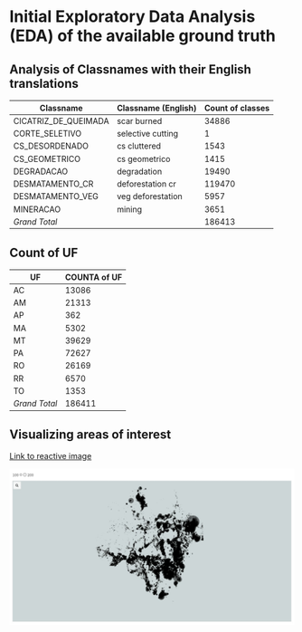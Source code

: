 # Initial Exploratory Data Analysis (EDA)  of the available ground truth 


## Analysis of Classnames with their English translations

| Classname| Classname (English) | Count of classes |
| --- | ---- | ---- |
| CICATRIZ_DE_QUEIMADA| scar burned | 34886 |
| CORTE_SELETIVO | selective cutting | 1 |
| CS_DESORDENADO | cs cluttered | 1543 |
| CS_GEOMETRICO | cs geometrico | 1415 |
| DEGRADACAO | degradation | 19490 |
| DESMATAMENTO_CR | deforestation cr | 119470 |
| DESMATAMENTO_VEG | veg deforestation | 5957 |
| MINERACAO | mining | 3651 |
| *Grand Total* |    | 186413 |



## Count of UF 

|UF |COUNTA of UF |
| -- | -----|
| AC	|13086
| AM	|21313
| AP	| 362
| MA	| 5302
| MT	|39629
| PA	|72627
| RO	| 26169
| RR | 6570
| TO	|1353
| *Grand Total* |	186411


## Visualizing areas of interest 

[Link to reactive image](https://public.flourish.studio/visualisation/4029198/)

![Deforestation in Brazil](https://github.com/skyprince999/planet_hack_2020_deforestation/blob/main/Deterioration%20in%20Brazil.jpeg)
